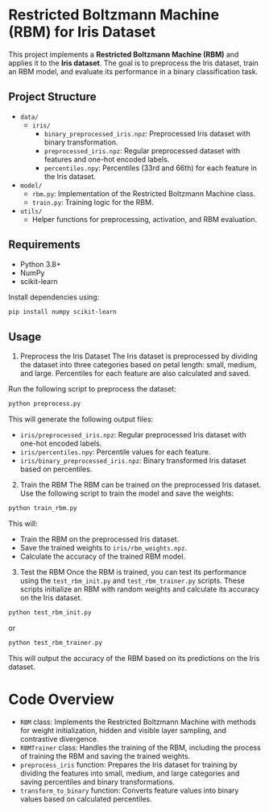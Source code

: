 # Restricted Boltzmann Machine (RBM) for Iris Dataset

This project implements a **Restricted Boltzmann Machine (RBM)** and applies it to the **Iris dataset**. The goal is to preprocess the Iris dataset, train an RBM model, and evaluate its performance in a binary classification task.

## Project Structure

- `data/`
  - `iris/`
    - `binary_preprocessed_iris.npz`: Preprocessed Iris dataset with binary transformation.
    - `preprocessed_iris.npz`: Regular preprocessed dataset with features and one-hot encoded labels.
    - `percentiles.npy`: Percentiles (33rd and 66th) for each feature in the Iris dataset.
- `model/`
  - `rbm.py`: Implementation of the Restricted Boltzmann Machine class.
  - `train.py`: Training logic for the RBM.
- `utils/`
  - Helper functions for preprocessing, activation, and RBM evaluation.

## Requirements

- Python 3.8+
- NumPy
- scikit-learn

Install dependencies using:

```bash
pip install numpy scikit-learn
```

## Usage
1. Preprocess the Iris Dataset
The Iris dataset is preprocessed by dividing the dataset into three categories based on petal length: small, medium, and large. Percentiles for each feature are also calculated and saved.

Run the following script to preprocess the dataset:
```bash
python preprocess.py
```

This will generate the following output files:
- `iris/preprocessed_iris.npz`: Regular preprocessed Iris dataset with one-hot encoded labels.
- `iris/percentiles.npy`: Percentile values for each feature.
- `iris/binary_preprocessed_iris.npz`: Binary transformed Iris dataset based on percentiles.

2. Train the RBM
The RBM can be trained on the preprocessed Iris dataset. Use the following script to train the model and save the weights:
```bash
python train_rbm.py
```

This will:
- Train the RBM on the preprocessed Iris dataset.
- Save the trained weights to `iris/rbm_weights.npz`.
- Calculate the accuracy of the trained RBM model.

3. Test the RBM
Once the RBM is trained, you can test its performance using the `test_rbm_init.py` and `test_rbm_trainer.py` scripts. These scripts initialize an RBM with random weights and calculate its accuracy on the Iris dataset.
```bash
python test_rbm_init.py
```
or
```bash
python test_rbm_trainer.py
```
This will output the accuracy of the RBM based on its predictions on the Iris dataset.

# Code Overview
- `RBM` class: Implements the Restricted Boltzmann Machine with methods for weight initialization, hidden and visible layer sampling, and contrastive divergence.
- `RBMTrainer` class: Handles the training of the RBM, including the process of training the RBM and saving the trained weights.
- `preprocess_iris` function: Prepares the Iris dataset for training by dividing the features into small, medium, and large categories and saving percentiles and binary transformations.
- `transform_to_binary` function: Converts feature values into binary values based on calculated percentiles.
